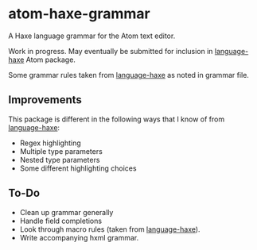 # atom-haxe-grammar

A Haxe language grammar for the Atom text editor.

Work in progress. May eventually be submitted for inclusion in [language-haxe] Atom package.

Some grammar rules taken from [language-haxe] as noted in grammar file.

## Improvements

This package is different in the following ways that I know of from [language-haxe]:

* Regex highlighting
* Multiple type parameters
* Nested type parameters
* Some different highlighting choices

## To-Do

* Clean up grammar generally
* Handle field completions
* Look through macro rules (taken from [language-haxe]).
* Write accompanying hxml grammar.

[language-haxe]: https://github.com/theRemix/language-haxe